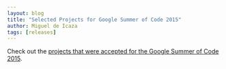 ```yaml
---
layout: blog
title: "Selected Projects for Google Summer of Code 2015"
author: Miguel de Icaza
tags: [releases]
---
```


Check out the <a
href="http://monosoc.blogspot.com/2015/04/excited-for-this-years-summer-of-code.html">projects
that were accepted for the Google Summer of Code 2015</a>.
